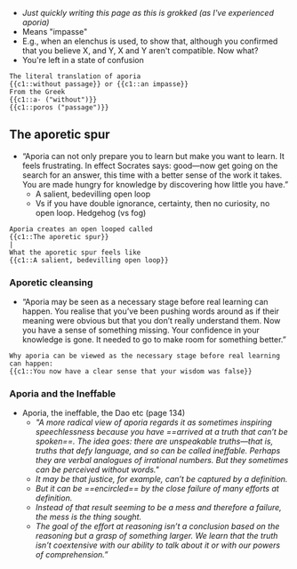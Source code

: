 - *Just quickly writing this page as this is grokked (as I've experienced aporia)*
- Means "impasse"
- E.g., when an elenchus is used, to show that, although you confirmed that you believe X, and Y, X and Y aren't compatible. Now what?
- You're left in a state of confusion
```
The literal translation of aporia   
{{c1::without passage}} or {{c1::an impasse}}  
From the Greek  
{{c1::a- ("without")}}  
{{c1::poros ("passage")}}
```
## The aporetic spur
- “Aporia can not only prepare you to learn but make you want to learn. It feels frustrating. In effect Socrates says: good—now get going on the search for an answer, this time with a better sense of the work it takes. You are made hungry for knowledge by discovering how little you have.”
	- A salient, bedevilling open loop
	- Vs if you have double ignorance, certainty, then no curiosity, no open loop. Hedgehog (vs fog)
```
Aporia creates an open looped called
{{c1::The aporetic spur}}
|
What the aporetic spur feels like
{{c1::A salient, bedevilling open loop}}
```
### Aporetic cleansing
- “Aporia may be seen as a necessary stage before real learning can happen. You realise that you’ve been pushing words around as if their meaning were obvious but that you don’t really understand them. Now you have a sense of something missing. Your confidence in your knowledge is gone. It needed to go to make room for something better.”
```
Why aporia can be viewed as the necessary stage before real learning can happen:
{{c1::You now have a clear sense that your wisdom was false}}
```
### Aporia and the Ineffable
- Aporia, the ineffable, the Dao etc (page 134)
	- *"A more radical view of aporia regards it as sometimes inspiring speechlessness because you have ==arrived at a truth that can’t be spoken==. The idea goes: there are unspeakable truths—that is, truths that defy language, and so can be called ineffable. Perhaps they are verbal analogues of irrational numbers. But they sometimes can be perceived without words."* 
	- *It may be that justice, for example, can’t be captured by a definition.* 
	- *But it can be ==encircled== by the close failure of many efforts at definition.* 
	- *Instead of that result seeming to be a mess and therefore a failure, the mess is the thing sought.* 
	- *The goal of the effort at reasoning isn’t a conclusion based on the reasoning but a grasp of something larger. We learn that the truth isn’t coextensive with our ability to talk about it or with our powers of comprehension.”*

